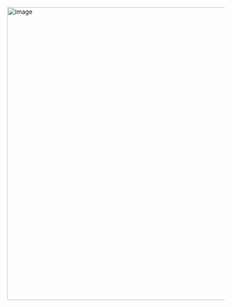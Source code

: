 <img width="1358" height="678" alt="image" src="https://github.com/user-attachments/assets/f0f85bcc-74d2-47fc-a026-b3469103a3f1" />
